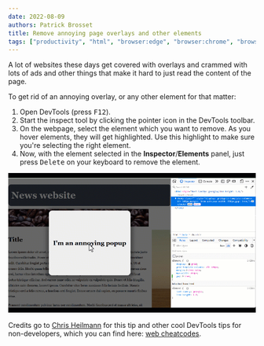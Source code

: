 ```yaml
---
date: 2022-08-09
authors: Patrick Brosset
title: Remove annoying page overlays and other elements
tags: ["productivity", "html", "browser:edge", "browser:chrome", "browser:firefox", "browser:safari"]
---
```

A lot of websites these days get covered with overlays and crammed with lots of ads and other things that make it hard to just read the content of the page.

To get rid of an annoying overlay, or any other element for that matter:

1. Open DevTools (press <kbd>F12</kbd>).
1. Start the inspect tool by clicking the pointer icon in the DevTools toolbar.
1. On the webpage, select the element which you want to remove. As you hover elements, they will get highlighted. Use this highlight to make sure you're selecting the right element.
1. Now, with the element selected in the **Inspector**/**Elements** panel, just press <kbd>Delete</kbd> on your keyboard to remove the element.

![GIF animation showing the whole flow from selecting the element with the inspect tool and pressing delete, resulting in the element disappearing from the page](/assets/img/remove-annoying-overlays.gif)

Credits go to [Chris Heilmann](https://christianheilmann.com/) for this tip and other cool DevTools tips for non-developers, which you can find here: [web cheatcodes](https://codepo8.github.io/web-cheatcodes/).
